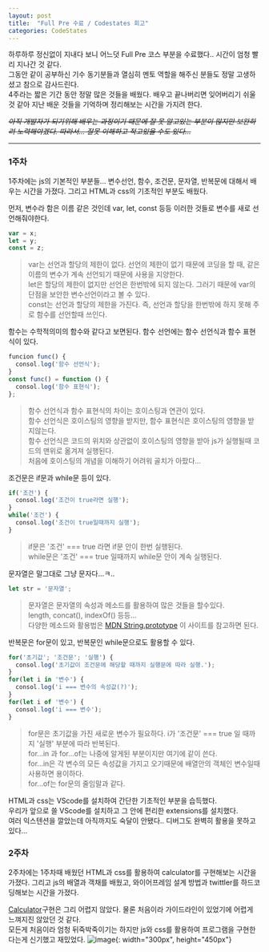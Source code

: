```yaml
---
layout: post
title:  "Full Pre 수료 / Codestates 회고"
categories: CodeStates
---
```


하루하루 정신없이 지내다 보니 어느덧 Full Pre 코스 부분을 수료했다.. 시간이 엄청 빨리 지나간 것 같다.  
그동안 같이 공부하신 기수 동기분들과 열심히 멘토 역할을 해주신 분들도 정말 고생하셨고 참으로 감사드린다.  
4주라는 짧은 기간 동안 정말 많은 것들을 배웠다. 배우고 끝나버리면 잊어버리기 쉬울 것 같아 지난 배운 것들을 기억하며 정리해보는 시간을 가지려 한다.  

*~~아직 개발자가 되기위해 배우는 과정이기 때문에 잘 못 알고있는 부분이 많지만 보완하려 노력해야겠다. 따라서... 잘못 이해하고 적고있을 수도 있다...~~*

---
### 1주차
1주차에는 js의 기본적인 부분들... 변수선언, 함수, 조건문, 문자열, 반복문에 대해서 배우는 시간을 가졌다. 그리고 HTML과 css의 기초적인 부분도 배웠다.

먼저, 변수라 함은 이름 같은 것인데 var, let, const 등등 이러한 것들로 변수를 새로 선언해줘야한다.
``` js
var = x;
let = y;
const = z;
```
>var는 선언과 할당의 제한이 없다. 선언의 제한이 없기 때문에 코딩을 할 때, 같은 이름의 변수가 계속 선언되기 때문에 사용을 지양한다.  
>let은 할당의 제한이 없지만 선언은 한번밖에 되지 않는다. 그러기 때문에 var의 단점을 보안한 변수선언이라고 볼 수 있다.  
>const는 선언과 할당의 제한을 가진다. 즉, 선언과 할당을 한번밖에 하지 못해 주로 함수를 선언할때 쓰인다.

함수는 수학적의미의 함수와 같다고 보면된다. 함수 선언에는 함수 선언식과 함수 표현식이 있다.
``` js
funcion func() {
  consol.log('함수 선언식');
}
const func() = function () {
  consol.log('함수 표현식');
};
```
>함수 선언식과 함수 표현식의 차이는 호이스팅과 연관이 있다.  
>함수 선언식은 호이스팅의 영향을 받지만, 함수 표현식은 호이스팅의 영향을 받지않는다.  
>함수 선언식은 코드의 위치와 상관없이 호이스팅의 영향을 받아 js가 실행될때 코드의 맨위로 옮겨져 실행된다.  
>처음에 호이스팅의 개념을 이해하기 어려워 골치가 아팠다...

조건문은 if문과 while문 등이 있다.
``` js
if('조건') {
  consol.log('조건이 true라면 실행');
}
while('조건') {
  consol.log('조건이 true일때까지 실행');
}
```
>if문은 '조건' === true 라면 if문 안이 한번 실행된다.  
>while문은 '조건' === true 일때까지 while문 안이 계속 실행된다.

문자열은 말그대로 그냥 문자다...ㅋ..
``` js
let str = '문자열';
```
>문자열은 문자열의 속성과 메소드를 활용하여 많은 것들을 할수있다.  
>length, concat(), indexOf() 등등...  
>다양한 메소드와 활용법은 [MDN String.prototype](https://developer.mozilla.org/ko/docs/conflicting/Web/JavaScript/Reference/Global_Objects/String) 이 사이트를 참고하면 된다.

반복문은 for문이 있고, 반복문인 while문으로도 활용할 수 있다.
``` js
for('초기값'; '조건문'; '실행') {
  consol.log('초기값이 조건문에 해당할 때까지 실행문에 따라 실행.');
}
for(let i in '변수') {
  consol.log('i === 변수의 속성값(?)');
}
for(let i of '변수') {
  consol.log('i === 변수');
}
```
>for문은 초기값을 가진 새로운 변수가 필요하다. i가 '조건문' === true 일 때까지 '실행' 부분에 따라 반복된다.  
>for...in 과 for...of는 나중에 알게된 부분이지만 여기에 같이 쓴다.  
>for...in은 각 변수의 모든 속성값을 가지고 오기때문에 배열안의 객체인 변수일때 사용하면 용이하다.  
>for...of는 for문의 줄임말과 같다.  

HTML과 css는 VScode를 설치하여 간단한 기초적인 부분을 습득했다.  
우리가 앞으로 쓸 VScode를 설치하고 그 안에 편리한 extensions를 설치했다.  
여러 익스텐션을 깔았는데 아직까지도 숙달이 안됐다.. 디버그도 완벽히 활용을 못하고있다...


### 2주차
2주차에는 1주차때 배웠던 HTML과 css를 활용하여 calculator를 구현해보는 시간을 가졌다. 그리고 js의 배열과 객채를 배웠고, 와이어프레임 설계 방법과 twittler를 하드코딩해보는 시간을 가졌다.

[Calculator](https://github.com/lhb7021/pre-sprint-calculator)구현은 그리 어렵지 않았다. 물론 처음이라 가이드라인이 있었기에 어렵게 느껴지진 않았던 것 같다.  
모든게 처음이라 엄청 뒤죽박죽이기는 하지만 js와 css를 활용하여 프로그램을 구현한다는게 신기했고 재밌었다.
![image](https://user-images.githubusercontent.com/79880529/113480351-dbfe9300-94ce-11eb-9710-b33c02518cdf.png){: width="300px", height="450px"}
